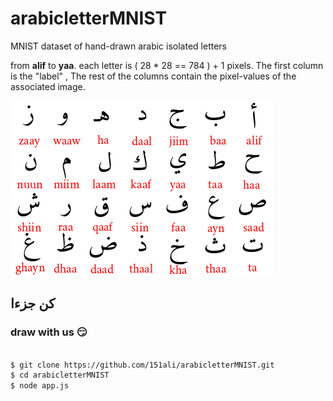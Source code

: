 # arabicletterMNIST
MNIST dataset of hand-drawn arabic isolated letters 

from **alif** to **yaa**. each letter is ( 28  * 28 == 784 ) + 1 pixels.
The first column is the "label" , The rest of the columns contain the pixel-values of the associated image.

![Labels Preview](alph.png)


## كن جزءا 
### draw with us :smirk:
```bash

$ git clone https://github.com/151ali/arabicletterMNIST.git
$ cd arabicletterMNIST
$ node app.js
